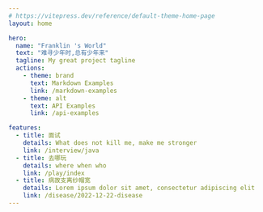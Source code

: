 ```yaml
---
# https://vitepress.dev/reference/default-theme-home-page
layout: home

hero:
  name: "Franklin 's World"
  text: "难寻少年时,总有少年来"
  tagline: My great project tagline
  actions:
    - theme: brand
      text: Markdown Examples
      link: /markdown-examples
    - theme: alt
      text: API Examples
      link: /api-examples

features:
  - title: 面试
    details: What does not kill me, make me stronger
    link: /interview/java
  - title: 去哪玩
    details: where when who
    link: /play/index
  - title: 病故支离纱帽宽
    details: Lorem ipsum dolor sit amet, consectetur adipiscing elit
    link: /disease/2022-12-22-disease
---
```


